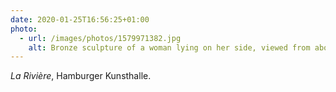 ```yaml
---
date: 2020-01-25T16:56:25+01:00
photo:
  - url: /images/photos/1579971382.jpg
    alt: Bronze sculpture of a woman lying on her side, viewed from above.
---
```

<cite>La Rivière</cite>, Hamburger Kunsthalle.
